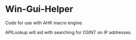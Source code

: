 # Win-Gui-Helper

Code for use with AHK macro engine. 

APILookup will aid with searching for OSINT on IP addresses.
